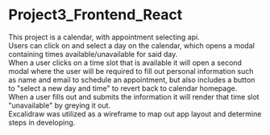 # Project3_Frontend_React
This project is a calendar, with appointment selecting api.
<br />
Users can click on and select a day on the calendar, which opens a modal containing times available/unavailable for said day.
<br />
When a user clicks on a time slot that is available it will open a second modal where the user will be required to fill out personal information such as name and email to schedule an appointment, but also includes a button to "select a new day and time" to revert back to calendar homepage.
<br />
When a user fills out and submits the information it will render that time slot "unavailable" by greying it out.
<br />
Excalidraw was utilized as a wireframe to map out app layout and determine steps in developing.